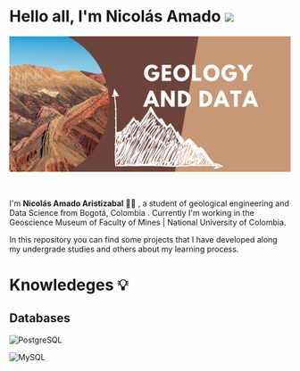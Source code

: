 # Hello all, I'm Nicolás Amado  <img src="https://media.giphy.com/media/hvRJCLFzcasrR4ia7z/giphy.gif" width="25px">
<a href="https://discord.gg/XTW52Kt"> </a>

![](https://github.com/namadoa/analytical-foundations/blob/main/Geology%20and%20data.png)

<br /> 

I'm **Nicolás Amado Aristizabal** 🤵🏻 , a student of geological engineering and Data Science from Bogotá, Colombia . Currently I'm working in the Geoscience Museum of Faculty of Mines | National University of Colombia.

In this repository you can find some projects that I have developed along my undergrade studies and others about my learning process.

# Knowledeges 💡

## Databases 

![PostgreSQL](https://img.shields.io/badge/-PostgreSQL-336791?style=flat-square&logo=postgresql&link=https://github.com/ofaaoficial/)

![MySQL](https://img.shields.io/badge/-Python-4479A1?style=flat-square&logo=mysql&logoColor=white&link=https://github.com/ofaaoficial/)

